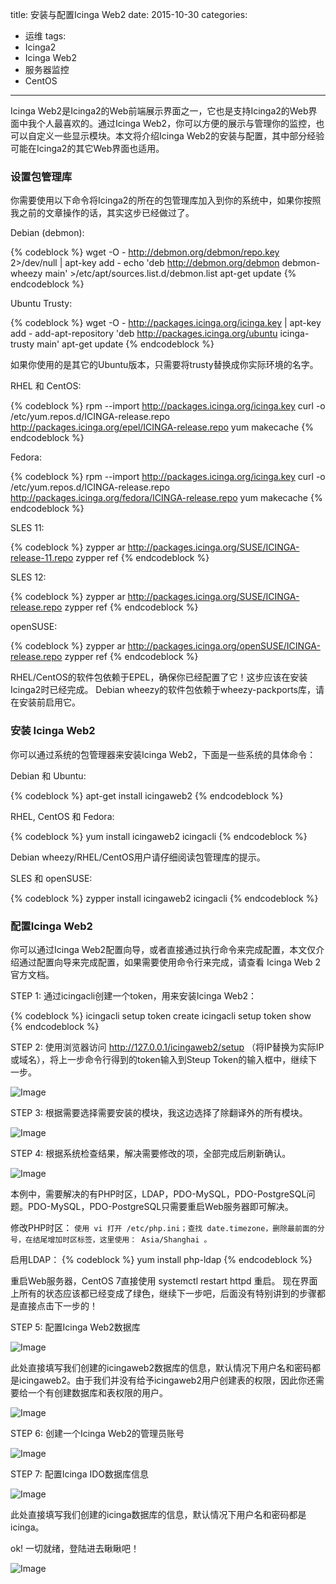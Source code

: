 title: 安装与配置Icinga Web2
date: 2015-10-30
categories: 
- 运维
tags: 
- Icinga2
- Icinga Web2
- 服务器监控
- CentOS

---

Icinga Web2是Icinga2的Web前端展示界面之一，它也是支持Icinga2的Web界面中我个人最喜欢的。通过Icinga Web2，你可以方便的展示与管理你的监控，也可以自定义一些显示模块。本文将介绍Icinga Web2的安装与配置，其中部分经验可能在Icinga2的其它Web界面也适用。

<!--more-->

### 设置包管理库 ###

你需要使用以下命令将Icinga2的所在的包管理库加入到你的系统中，如果你按照我之前的文章操作的话，其实这步已经做过了。

Debian (debmon):

{% codeblock %}
wget -O - http://debmon.org/debmon/repo.key 2>/dev/null | apt-key add -
echo 'deb http://debmon.org/debmon debmon-wheezy main' >/etc/apt/sources.list.d/debmon.list
apt-get update
{% endcodeblock %}

Ubuntu Trusty:

{% codeblock %}
wget -O - http://packages.icinga.org/icinga.key | apt-key add -
add-apt-repository 'deb http://packages.icinga.org/ubuntu icinga-trusty main'
apt-get update
{% endcodeblock %}

如果你使用的是其它的Ubuntu版本，只需要将trusty替换成你实际环境的名字。

RHEL 和 CentOS:

{% codeblock %}
rpm --import http://packages.icinga.org/icinga.key
curl -o /etc/yum.repos.d/ICINGA-release.repo http://packages.icinga.org/epel/ICINGA-release.repo
yum makecache
{% endcodeblock %}

Fedora:

{% codeblock %}
rpm --import http://packages.icinga.org/icinga.key
curl -o /etc/yum.repos.d/ICINGA-release.repo http://packages.icinga.org/fedora/ICINGA-release.repo
yum makecache
{% endcodeblock %}

SLES 11:

{% codeblock %}
zypper ar http://packages.icinga.org/SUSE/ICINGA-release-11.repo
zypper ref
{% endcodeblock %}

SLES 12:

{% codeblock %}
zypper ar http://packages.icinga.org/SUSE/ICINGA-release.repo
zypper ref
{% endcodeblock %}

openSUSE:

{% codeblock %}
zypper ar http://packages.icinga.org/openSUSE/ICINGA-release.repo
zypper ref
{% endcodeblock %}

RHEL/CentOS的软件包依赖于EPEL，确保你已经配置了它！这步应该在安装Icinga2时已经完成。
Debian wheezy的软件包依赖于wheezy-packports库，请在安装前启用它。

### 安装 Icinga Web2 ###

你可以通过系统的包管理器来安装Icinga Web2，下面是一些系统的具体命令：

Debian 和 Ubuntu:

{% codeblock %}
apt-get install icingaweb2
{% endcodeblock %}

RHEL, CentOS 和 Fedora:

{% codeblock %}
yum install icingaweb2 icingacli
{% endcodeblock %}

Debian wheezy/RHEL/CentOS用户请仔细阅读包管理库的提示。

SLES 和 openSUSE:

{% codeblock %}
zypper install icingaweb2 icingacli
{% endcodeblock %}

### 配置Icinga Web2 ###

你可以通过Icinga Web2配置向导，或者直接通过执行命令来完成配置，本文仅介绍通过配置向导来完成配置，如果需要使用命令行来完成，请查看 Icinga Web 2官方文档。

STEP 1: 通过icingacli创建一个token，用来安装Icinga Web2：

{% codeblock %}
icingacli setup token create
icingacli setup token show
{% endcodeblock %}

STEP 2: 使用浏览器访问 http://127.0.0.1/icingaweb2/setup （将IP替换为实际IP或域名），将上一步命令行得到的token输入到Steup Token的输入框中，继续下一步。

 ![Image](http://www.tnidea.com/media/image/icinga-websetup-1.png)

STEP 3: 根据需要选择需要安装的模块，我这边选择了除翻译外的所有模块。

 ![Image](http://www.tnidea.com/media/image/icinga-websetup-2.png)

STEP 4: 根据系统检查结果，解决需要修改的项，全部完成后刷新确认。

 ![Image](http://www.tnidea.com/media/image/icinga-websetup-3.png)

本例中，需要解决的有PHP时区，LDAP，PDO-MySQL，PDO-PostgreSQL问题。PDO-MySQL，PDO-PostgreSQL只需要重启Web服务器即可解决。

修改PHP时区：
````使用 vi 打开 /etc/php.ini；查找 date.timezone，删除最前面的分号，在结尾增加时区标签，这里使用： Asia/Shanghai 。````

启用LDAP：
{% codeblock %}
yum install php-ldap
{% endcodeblock %}

重启Web服务器，CentOS 7直接使用 systemctl restart httpd 重启。
现在界面上所有的状态应该都已经变成了绿色，继续下一步吧，后面没有特别讲到的步骤都是直接点击下一步的！

STEP 5: 配置Icinga Web2数据库

 ![Image](http://www.tnidea.com/media/image/icinga-websetup-4.png)

此处直接填写我们创建的icingaweb2数据库的信息，默认情况下用户名和密码都是icingaweb2。由于我们并没有给予icingaweb2用户创建表的权限，因此你还需要给一个有创建数据库和表权限的用户。

![Image](http://www.tnidea.com/media/image/icinga-websetup-5.png)

STEP 6: 创建一个Icinga Web2的管理员账号

![Image](http://www.tnidea.com/media/image/icinga-websetup-6.png)

STEP 7: 配置Icinga IDO数据库信息

![Image](http://www.tnidea.com/media/image/icinga-websetup-7.png)

此处直接填写我们创建的icinga数据库的信息，默认情况下用户名和密码都是icinga。

ok! 一切就绪，登陆进去瞅瞅吧！

![Image](http://www.tnidea.com/media/image/icinga-websetup-8.png)